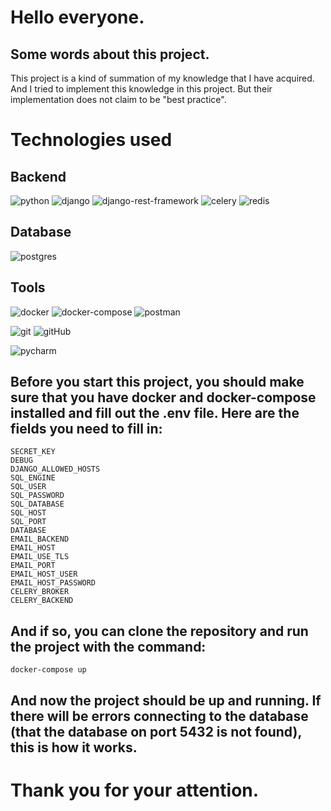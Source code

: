 # Hello everyone.

## Some words about this project.

This project is a kind of summation of my knowledge that I have acquired. 
And I tried to implement this knowledge in this project. 
But their implementation does not claim to be "best practice".

# Technologies used

## Backend

![python](https://img.shields.io/badge/Python3-yellow?style=for-the-badge&logo=python)
![django](https://img.shields.io/badge/Django-00a328?style=for-the-badge&logo=django)
![django-rest-framework](https://img.shields.io/badge/DRF-c70d00?style=for-the-badge&logo=django)
![celery](https://img.shields.io/badge/Celery-a6ff00c70d00?style=for-the-badge&logo=celery) 
![redis](https://img.shields.io/badge/Reids-FFFFFF?style=for-the-badge&logo=redis)

## Database

![postgres](https://img.shields.io/badge/Postgres-282438?style=for-the-badge&logo=postgresql)

## Tools

![docker](https://img.shields.io/badge/Docker-160d91?style=for-the-badge&logo=Docker)
![docker-compose](https://img.shields.io/badge/Docker_compose-160d91?style=for-the-badge&logo=docker)
![postman](https://img.shields.io/badge/Postman-dba240?style=for-the-badge&logo=postman)

![git](https://img.shields.io/badge/GIT-black?style=for-the-badge&logo=git)
![gitHub](https://img.shields.io/badge/github-292621?style=for-the-badge&logo=github)

![pycharm](https://img.shields.io/badge/PyCharm-green?style=for-the-badge&logo=pycharm)

## Before you start this project, you should make sure that you have docker and docker-compose installed and fill out the .env file. Here are the fields you need to fill in: 

```
SECRET_KEY
DEBUG
DJANGO_ALLOWED_HOSTS
SQL_ENGINE
SQL_USER
SQL_PASSWORD
SQL_DATABASE
SQL_HOST
SQL_PORT
DATABASE
EMAIL_BACKEND
EMAIL_HOST
EMAIL_USE_TLS
EMAIL_PORT
EMAIL_HOST_USER
EMAIL_HOST_PASSWORD
CELERY_BROKER
CELERY_BACKEND
```

## And if so, you can clone the repository and run the project with the command:
```
docker-compose up
```
## And now the project should be up and running. If there will be errors connecting to the database (that the database on port 5432 is not found), this is how it works. 

# Thank you for your attention.